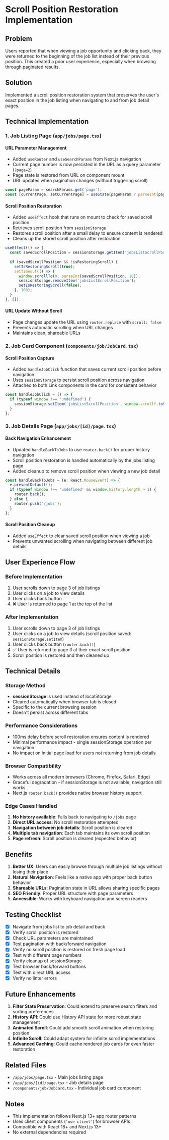 # Scroll Position Restoration Implementation

## Problem
Users reported that when viewing a job opportunity and clicking back, they were returned to the beginning of the job list instead of their previous position. This created a poor user experience, especially when browsing through paginated results.

## Solution
Implemented a scroll position restoration system that preserves the user's exact position in the job listing when navigating to and from job detail pages.

## Technical Implementation

### 1. **Job Listing Page (`app/jobs/page.tsx`)**

#### URL Parameter Management
- Added `useRouter` and `useSearchParams` from Next.js navigation
- Current page number is now persisted in the URL as a query parameter (`?page=2`)
- Page state is restored from URL on component mount
- URL updates when pagination changes (without triggering scroll)

```typescript
const pageParam = searchParams.get('page');
const [currentPage, setCurrentPage] = useState(pageParam ? parseInt(pageParam, 10) : 1);
```

#### Scroll Position Restoration
- Added `useEffect` hook that runs on mount to check for saved scroll position
- Retrieves scroll position from `sessionStorage`
- Restores scroll position after a small delay to ensure content is rendered
- Cleans up the stored scroll position after restoration

```typescript
useEffect(() => {
  const savedScrollPosition = sessionStorage.getItem('jobsListScrollPosition');
  
  if (savedScrollPosition && !isRestoringScroll) {
    setIsRestoringScroll(true);
    setTimeout(() => {
      window.scrollTo(0, parseInt(savedScrollPosition, 10));
      sessionStorage.removeItem('jobsListScrollPosition');
      setIsRestoringScroll(false);
    }, 100);
  }
}, []);
```

#### URL Update Without Scroll
- Page changes update the URL using `router.replace` with `scroll: false`
- Prevents automatic scrolling when URL changes
- Maintains clean, shareable URLs

### 2. **Job Card Component (`components/job/JobCard.tsx`)**

#### Scroll Position Capture
- Added `handleJobClick` function that saves current scroll position before navigation
- Uses `sessionStorage` to persist scroll position across navigation
- Attached to both Link components in the card for consistent behavior

```typescript
const handleJobClick = () => {
  if (typeof window !== 'undefined') {
    sessionStorage.setItem('jobsListScrollPosition', window.scrollY.toString());
  }
};
```

### 3. **Job Details Page (`app/jobs/[id]/page.tsx`)**

#### Back Navigation Enhancement
- Updated `handleBackToJobs` to use `router.back()` for proper history navigation
- Scroll position restoration is handled automatically by the jobs listing page
- Added cleanup to remove scroll position when viewing a new job detail

```typescript
const handleBackToJobs = (e: React.MouseEvent) => {
  e.preventDefault();
  if (typeof window !== 'undefined' && window.history.length > 1) {
    router.back();
  } else {
    router.push('/jobs');
  }
};
```

#### Scroll Position Cleanup
- Added `useEffect` to clear saved scroll position when viewing a job
- Prevents unwanted scrolling when navigating between different job details

## User Experience Flow

### Before Implementation
1. User scrolls down to page 3 of job listings
2. User clicks on a job to view details
3. User clicks back button
4. ❌ User is returned to page 1 at the top of the list

### After Implementation
1. User scrolls down to page 3 of job listings
2. User clicks on a job to view details (scroll position saved: `sessionStorage.setItem`)
3. User clicks back button (`router.back()`)
4. ✅ User is returned to page 3 at their exact scroll position
5. Scroll position is restored and then cleaned up

## Technical Details

### Storage Method
- **sessionStorage** is used instead of localStorage
- Cleared automatically when browser tab is closed
- Specific to the current browsing session
- Doesn't persist across different tabs

### Performance Considerations
- 100ms delay before scroll restoration ensures content is rendered
- Minimal performance impact - single sessionStorage operation per navigation
- No impact on initial page load for users not returning from job details

### Browser Compatibility
- Works across all modern browsers (Chrome, Firefox, Safari, Edge)
- Graceful degradation - if sessionStorage is not available, navigation still works
- Next.js `router.back()` provides native browser history support

### Edge Cases Handled
1. **No history available**: Falls back to navigating to `/jobs` page
2. **Direct URL access**: No scroll restoration attempted
3. **Navigation between job details**: Scroll position is cleared
4. **Multiple tab navigation**: Each tab maintains its own scroll position
5. **Page refresh**: Scroll position is cleared (expected behavior)

## Benefits

1. **Better UX**: Users can easily browse through multiple job listings without losing their place
2. **Natural Navigation**: Feels like a native app with proper back button behavior
3. **Shareable URLs**: Pagination state in URL allows sharing specific pages
4. **SEO Friendly**: Proper URL structure with page parameters
5. **Accessible**: Works with keyboard navigation and screen readers

## Testing Checklist

- [x] Navigate from jobs list to job detail and back
- [x] Verify scroll position is restored
- [x] Check URL parameters are maintained
- [x] Test pagination with back/forward navigation
- [x] Verify no scroll position is restored on fresh page load
- [x] Test with different page numbers
- [x] Verify cleanup of sessionStorage
- [x] Test browser back/forward buttons
- [x] Test with direct URL access
- [x] Verify no linter errors

## Future Enhancements

1. **Filter State Preservation**: Could extend to preserve search filters and sorting preferences
2. **History API**: Could use History API state for more robust state management
3. **Animated Scroll**: Could add smooth scroll animation when restoring position
4. **Infinite Scroll**: Could adapt system for infinite scroll implementations
5. **Advanced Caching**: Could cache rendered job cards for even faster restoration

## Related Files

- `/app/jobs/page.tsx` - Main jobs listing page
- `/app/jobs/[id]/page.tsx` - Job details page
- `/components/job/JobCard.tsx` - Individual job card component

## Notes

- This implementation follows Next.js 13+ app router patterns
- Uses client components (`'use client'`) for browser APIs
- Compatible with React 18+ and Next.js 13+
- No external dependencies required


